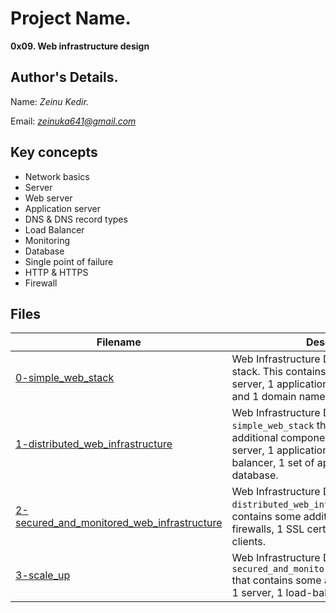 # Project Name.
**0x09. Web infrastructure design**

## Author's Details.
Name: *Zeinu Kedir.*

Email: *zeinuka641@gmail.com*

## Key concepts
* Network basics
* Server
* Web server
* Application server
* DNS & DNS record types
* Load Balancer
* Monitoring
* Database
* Single point of failure
* HTTP & HTTPS
* Firewall

## Files

| Filename | Description |
| -------- | ----------- |
| [0-simple_web_stack](./0-simple_web_stack) | Web Infrastructure Design with a LAMP stack. This contains: 1 server, 1 web server, 1 application server, 1 database and 1 domain name. |
| [1-distributed_web_infrastructure](./1-distributed_web_infrastructure) | Web Infrastructure Design, based on `0-simple_web_stack` that contains some additional components: 1 server, 1 web server, 1 application server, 1 load-balancer, 1 set of application files, 1 database. |
| [2-secured_and_monitored_web_infrastructure](./2-secured_and_monitored_web_infrastructure) | Web Infrastructure Design, based on `1-distributed_web_infrastructure` that contains some additional components: 3 firewalls, 1 SSL certificate, 3 monitoring clients. |
| [3-scale_up](./3-scale_up) | Web Infrastructure Design, based on `2-secured_and_monitored_web_infrastructure` that contains some additional components: 1 server, 1 load-balancer. |
